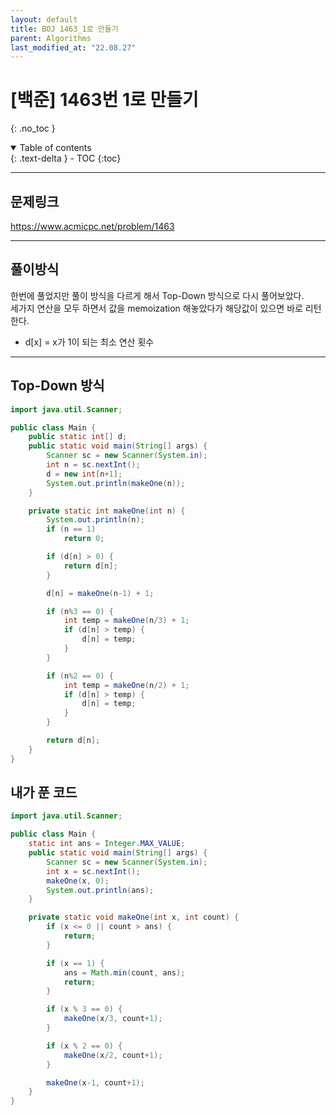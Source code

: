 ```yaml
---
layout: default
title: BOJ 1463_1로 만들기
parent: Algorithms
last_modified_at: "22.08.27"
---
```


# [백준] 1463번 1로 만들기
{: .no_toc }

<details open markdown="block">
  <summary>
    Table of contents
  </summary>
  {: .text-delta }
- TOC
{:toc}
</details>

---
## 문제링크
<a href="https://www.acmicpc.net/problem/1463">https://www.acmicpc.net/problem/1463
</a>

---
## 풀이방식
한번에 풀었지만 풀이 방식을 다르게 해서 Top-Down 방식으로 다시 풀어보았다.<br>
세가지 연산을 모두 하면서 값을 memoization 해놓았다가 해당값이 있으면 바로 리턴한다.<br>
- d[x] = x가 1이 되는 최소 연산 횟수


---

## Top-Down 방식
```java
import java.util.Scanner;

public class Main {
    public static int[] d;
    public static void main(String[] args) {
        Scanner sc = new Scanner(System.in);
        int n = sc.nextInt();
        d = new int[n+1];
        System.out.println(makeOne(n));
    }

    private static int makeOne(int n) {
        System.out.println(n);
        if (n == 1)
            return 0;

        if (d[n] > 0) {
            return d[n];
        }

        d[n] = makeOne(n-1) + 1;

        if (n%3 == 0) {
            int temp = makeOne(n/3) + 1;
            if (d[n] > temp) {
                d[n] = temp;
            }
        }

        if (n%2 == 0) {
            int temp = makeOne(n/2) + 1;
            if (d[n] > temp) {
                d[n] = temp;
            }
        }

        return d[n];
    }
}
```
## 내가 푼 코드
```java
import java.util.Scanner;

public class Main {
    static int ans = Integer.MAX_VALUE;
    public static void main(String[] args) {
        Scanner sc = new Scanner(System.in);
        int x = sc.nextInt();
        makeOne(x, 0);
        System.out.println(ans);
    }

    private static void makeOne(int x, int count) {
        if (x <= 0 || count > ans) {
            return;
        }

        if (x == 1) {
            ans = Math.min(count, ans);
            return;
        }

        if (x % 3 == 0) {
            makeOne(x/3, count+1);
        }

        if (x % 2 == 0) {
            makeOne(x/2, count+1);
        }

        makeOne(x-1, count+1);
    }
}
```